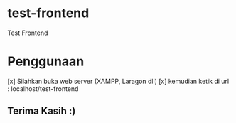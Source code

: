 # test-frontend
Test Frontend

# Penggunaan
[x] Silahkan buka web server (XAMPP, Laragon dll)
[x] kemudian ketik di url : localhost/test-frontend

## Terima Kasih :)
